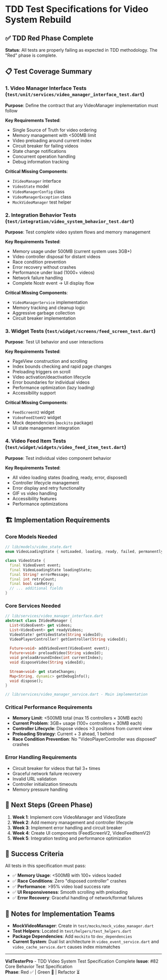 # TDD Test Specifications for Video System Rebuild

## ✅ TDD Red Phase Complete

**Status**: All tests are properly failing as expected in TDD methodology. The "Red" phase is complete.

## 📋 Test Coverage Summary

### 1. Video Manager Interface Tests (`test/unit/services/video_manager_interface_test.dart`)
**Purpose**: Define the contract that any VideoManager implementation must follow

**Key Requirements Tested**:
- Single Source of Truth for video ordering
- Memory management with <500MB limit
- Video preloading around current index  
- Circuit breaker for failing videos
- State change notifications
- Concurrent operation handling
- Debug information tracking

**Critical Missing Components**:
- `IVideoManager` interface
- `VideoState` model
- `VideoManagerConfig` class
- `VideoManagerException` class
- `MockVideoManager` test helper

### 2. Integration Behavior Tests (`test/integration/video_system_behavior_test.dart`)
**Purpose**: Test complete video system flows and memory management

**Key Requirements Tested**:
- Memory usage under 500MB (current system uses 3GB+)
- Video controller disposal for distant videos
- Race condition prevention
- Error recovery without crashes
- Performance under load (1000+ videos)
- Network failure handling
- Complete Nostr event → UI display flow

**Critical Missing Components**:
- `VideoManagerService` implementation
- Memory tracking and cleanup logic
- Aggressive garbage collection
- Circuit breaker implementation

### 3. Widget Tests (`test/widget/screens/feed_screen_test.dart`)
**Purpose**: Test UI behavior and user interactions

**Key Requirements Tested**:
- PageView construction and scrolling
- Index bounds checking and rapid page changes
- Preloading triggers on scroll
- Video activation/deactivation lifecycle
- Error boundaries for individual videos
- Performance optimization (lazy loading)
- Accessibility support

**Critical Missing Components**:
- `FeedScreenV2` widget
- `VideoFeedItemV2` widget
- Mock dependencies (`mockito` package)
- UI state management integration

### 4. Video Feed Item Tests (`test/widget/widgets/video_feed_item_test.dart`)
**Purpose**: Test individual video component behavior

**Key Requirements Tested**:
- All video loading states (loading, ready, error, disposed)
- Controller lifecycle management
- Error display and retry functionality
- GIF vs video handling
- Accessibility features
- Performance optimizations

## 🏗️ Implementation Requirements

### Core Models Needed
```dart
// lib/models/video_state.dart
enum VideoLoadingState { notLoaded, loading, ready, failed, permanentlyFailed, disposed }

class VideoState {
  final VideoEvent event;
  final VideoLoadingState loadingState;
  final String? errorMessage;
  final int retryCount;
  final bool canRetry;
  // ... additional fields
}
```

### Core Services Needed
```dart
// lib/services/video_manager_interface.dart
abstract class IVideoManager {
  List<VideoEvent> get videos;
  List<VideoEvent> get readyVideos;
  VideoState? getVideoState(String videoId);
  VideoPlayerController? getController(String videoId);
  
  Future<void> addVideoEvent(VideoEvent event);
  Future<void> preloadVideo(String videoId);
  void preloadAroundIndex(int currentIndex);
  void disposeVideo(String videoId);
  
  Stream<void> get stateChanges;
  Map<String, dynamic> getDebugInfo();
  void dispose();
}

// lib/services/video_manager_service.dart - Main implementation
```

### Critical Performance Requirements
- **Memory Limit**: <500MB total (max 15 controllers × 30MB each)
- **Current Problem**: 3GB+ usage (100+ controllers × 30MB each)
- **Controller Lifecycle**: Dispose videos >3 positions from current view
- **Preloading Strategy**: Current + 3 ahead, 1 behind
- **Race Condition Prevention**: No "VideoPlayerController was disposed" crashes

### Error Handling Requirements
- Circuit breaker for videos that fail 3+ times
- Graceful network failure recovery
- Invalid URL validation
- Controller initialization timeouts
- Memory pressure handling

## 🔄 Next Steps (Green Phase)

1. **Week 1**: Implement core VideoManager and VideoState
2. **Week 2**: Add memory management and controller lifecycle
3. **Week 3**: Implement error handling and circuit breaker
4. **Week 4**: Create UI components (FeedScreenV2, VideoFeedItemV2)
5. **Week 5**: Integration testing and performance optimization

## 🎯 Success Criteria

All tests in this specification must pass:
- ✅ **Memory Usage**: <500MB with 100+ videos loaded
- ✅ **Race Conditions**: Zero "disposed controller" crashes
- ✅ **Performance**: >95% video load success rate
- ✅ **UI Responsiveness**: Smooth scrolling with preloading
- ✅ **Error Recovery**: Graceful handling of network/format failures

## 📝 Notes for Implementation Teams

- **MockVideoManager**: Create in `test/mocks/mock_video_manager.dart`
- **Test Helpers**: Located in `test/helpers/test_helpers.dart`
- **Package Dependencies**: Add `mockito` to `dev_dependencies`
- **Current System**: Dual list architecture in `video_event_service.dart` and `video_cache_service.dart` causes index mismatches

---

**VidTesterPro** - TDD Video System Test Specification Complete
**Issue**: #82 Core Behavior Test Specification  
**Phase**: Red ✅ | Green 🔄 | Refactor ⏳